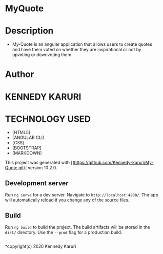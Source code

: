 # MyQuote
# Description
* My-Quote is an angular application that allows users to create quotes and have them voted on whether they are inspirational or not by upvoting or downvoting them.

# Author
# KENNEDY KARURI

# TECHNOLOGY USED
* [HTML5]
* [ANGULAR CLI]
* [CSS]
* [BOOTSTRAP]
* [MARKDOWN]

This project was generated with [(https://github.com/Kennedy-karuri/My-Quote.git)] version 10.2.0.

## Development server

Run `ng serve` for a dev server. Navigate to `http://localhost:4200/`. The app will automatically reload if you change any of the source files.


## Build

Run `ng build` to build the project. The build artifacts will be stored in the `dist/` directory. Use the `--prod` flag for a production build.


##

*copyright(c) 2020 Kennedy Karuri
